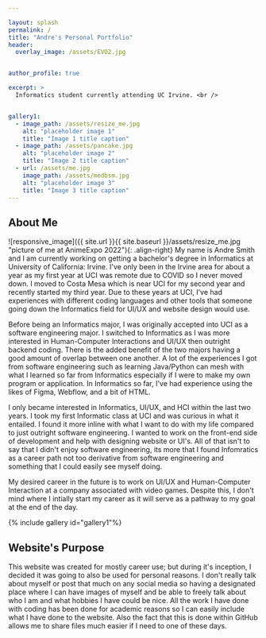```yaml
---

layout: splash
permalink: /
title: "Andre's Personal Portfolio"
header:
  overlay_image: /assets/EVO2.jpg


author_profile: true

excerpt: >
  Informatics student currently attending UC Irvine. <br />


gallery1:
  - image_path: /assets/resize_me.jpg
    alt: "placeholder image 1"
    title: "Image 1 title caption"
  - image_path: /assets/pancake.jpg
    alt: "placeholder image 2"
    title: "Image 2 title caption"
  - url: /assets/me.jpg
    image_path: /assets/medbsm.jpg
    alt: "placeholder image 3"
    title: "Image 3 title caption"
---
```



## About Me

![responsive_image]({{ site.url }}{{ site.baseurl }}/assets/resize_me.jpg "picture of me at AnimeExpo 2022"){: .align-right}
My name is Andre Smith and I am currently working on getting a bachelor's degree in Informatics at University of California: Irvine. I've only been in the Irvine area for about a year as my first year at UCI was remote due to COVID so I never moved down. I moved to Costa Mesa which is near UCI for my second year and recently started my third year. Due to these years at UCI, I've had experiences with different coding languages and other tools that someone going down the Informatics field for UI/UX and website design would use.

Before being an Informatics major, I was originally accepted into UCI as a software engineering major. I switched to Informatics as I was more interested in Human-Computer Interactions and UI/UX then outright backend coding. There is the added benefit of the two majors having a good amount of overlap between one another. A lot of the experiences I got from software engineering such as learning Java/Python can mesh with what I learned so far from Informatics especially if I were to make my own program or application. In Informatics so far, I've had experience using the likes of Figma, Webflow, and a bit of HTML. 

I only became interested in Informatics, UI/UX, and HCI within the last two years. I took my first Informatic class at UCI and was curious in what it entailed. I found it more inline with what I want to do with my life compared to just outright software engineering. I wanted to work on the front-end side of development and help with designing website or UI's. All of that isn't to say that I didn't enjoy software engineering, its more that I found Infomratics as a career path not too derivative from software engineering and something that I could easily see myself doing.

My desired career in the future is to work on UI/UX and Human-Computer Interaction at a company associated with video games. Despite this, I don't mind where I intially start my career as it will serve as a pathway to my goal at the end of the day. 

{% include gallery id="gallery1"%}

## Website's Purpose

This website was created for mostly career use; but during it's inception, I decided it was going to also be used for personal reasons. I don't really talk about myself or post that much on any social media so having a designated place where I can have images of myself and be able to freely talk about who I am and what hobbies I have could be nice. All the work I have done with coding has been done for academic reasons so I can easily include what I have done to the website. Also the fact that this is done within GitHub allows me to share files much easier if I need to one of these days.
